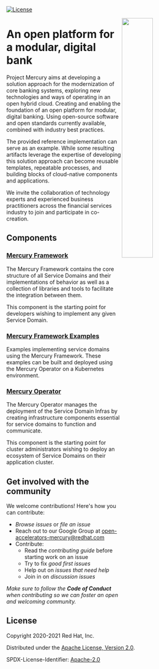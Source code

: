 
[![License](https://img.shields.io/badge/License-Apache%202.0-blue.svg)](https://opensource.org/licenses/Apache-2.0)

<img align="right" width="40%" src="https://avatars3.githubusercontent.com/u/64280816?s=200&v=4">

# An open platform for a modular, digital bank

Project Mercury aims at developing a solution approach for the modernization of core banking systems, exploring new technologies and ways of operating in an open hybrid cloud. Creating and enabling the foundation of an open platform for modular, digital banking. Using open-source software and open standards currently available, combined with industry best practices.

The provided reference implementation can serve as an example. While some resulting artifacts leverage the expertise of developing this solution approach can become reusable templates, repeatable processes, and building blocks of cloud-native components and applications.

We invite the collaboration of technology experts and experienced business practitioners across the financial services industry to join and participate in co-creation.

## Components

### [Mercury Framework](https://github.com/open-accelerators/mercury-framework)

The Mercury Framework contains the core structure of all Service Domains and their implementations of behavior as 
well as a collection of libraries and tools to facilitate the integration between them.

This component is the starting point for developers wishing to implement any given Service Domain.

### [Mercury Framework Examples](https://github.com/open-accelerators/mercury-framework-examples)

Examples implementing service domains using the Mercury Framework. These examples can be built and deployed
using the Mercury Operator on a Kubernetes environment.

### [Mercury Operator](https://github.com/open-accelerators/mercury-operator)

The Mercury Operator manages the deployment of the Service Domain Infras by creating infrastructure components 
essential for service domains to function and communicate.

This component is the starting point for cluster administrators wishing to deploy an ecosystem of Service Domains 
on their application cluster.

## Get involved with the community

We welcome contributions! Here's how you can contribute:

* _Browse issues_ or _file an issue_
* Reach out to our Google Group at [open-accelerators-mercury@redhat.com](open-accelerators-mercury@redhat.com)
* Contribute:
   * Read the _contributing guide_ before starting work on an issue
   * Try to fix _good first issues_
   * Help out on _issues that need help_
   * Join in on _discussion issues_

_Make sure to follow the **Code of Conduct** when contributing so we can foster an open and welcoming community._

## License

Copyright 2020-2021 Red Hat, Inc.

Distributed under the [Apache License, Version 2.0](http://www.apache.org/licenses/LICENSE-2.0).

SPDX-License-Identifier: [Apache-2.0](https://spdx.org/licenses/Apache-2.0)
